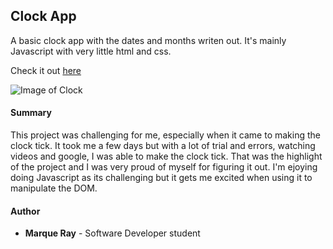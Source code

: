 ## Clock App
<p>
 A basic clock app with the dates and months writen out. It's mainly Javascript with very little html and css.
</p>

Check it out [here](https://mray2k4.github.io/Clock-App/)


![Image of Clock](https://user-images.githubusercontent.com/99221965/234165130-c9df9e50-447d-44b1-87f8-d152b23a2038.jpg)


#### Summary
<p>
This project was challenging for me, especially when it came to making the clock tick. It took me a few days but with a lot of trial and errors, watching videos and google, I was able to make the clock tick. That was the highlight of the project and I was very proud of myself for figuring it out. I'm ejoying doing Javascript as its challenging but it gets me excited when using it to manipulate the DOM.
</p>

#### Author
* **Marque Ray** - Software Developer student
